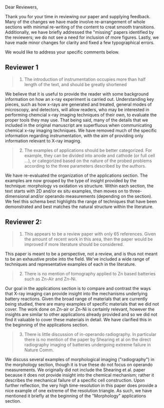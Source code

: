 Dear Reviewers,

Thank you for your time in reviewing our paper and supplying
feedback. Many of the changes we have made involve re-arrangement of
whole sections with minimal re-writing of the content to creat smooth
transitions. Additionally, we have briefly addressed the "missing"
papers identified by the reviewers; we do not see a need for inclusion
of more figures. Lastly, we have made minor changes for clarity and
fixed a few typographical errors.

We would like to address your specific comments below.

## Reviewer 1

> 1. The introduction of instrumentation occupies more than half
> length of the text, and should be greatly shortened

We believe that it is useful to provide the reader with some
background information on how an x-ray experiment is carried
out. Understanding key pieces, such as how x-rays are generated and
treated, general modes of microscopy, and detectors, will allow
readers, who may be interested in performing chemcial x-ray imaging
techniques of their own, to evaluate the proper tools they may
use. That being said, many of the details that we included in the
original manuscript are superfluous when communicating chemical x-ray
imaging techniques. We have removed much of the specific information
regarding instrumentation, with the aim of providing only information
relevant to X-ray imaging.

> 2. The examples of applications should be better categorized. For
> example, they can be divided into anode and cathode (or full cell
> …), or categorized based on the nature of the probed problems
> according to the three parameters described by the authors.

We have re-evaluated the organization of the applications section. The
examples are now grouped by the type of insight provided by the
technique: morphology vs oxidation vs structure. Within each section,
the text starts with 2D and/or ex situ examples, then moves on to
three-dimensional and/or operando measurements (depending on the
section). We feel this schema best highlights the range of techniques
that have been demonstrated and best matches the natural structure
within the literature.

## Reviewer 2:

> 1. This appears to be a review paper with only 65 references. Given
> the amount of recent work in this area, then the paper would be
> improved if more literature should be considered.

This paper is meant to be a perspective, not a review, and is thus not
meant to be an exhaustive probe into the field. We've included a wide
range of techniques and representative examples of each in the
literature.

> 2. There is no mention of tomography applied to Zn based batteries
> such as Zn-Air and Zn-Ni.

Our goal in the applications section is to compare and contrast the
ways that X-ray imaging can provide insight into the mechanisms
underlying battery reactions. Given the broad range of materials that
are currently being studied, there are many examples of specific
materials that we did not cover. The work done on Zn-air or Zn-Ni is
certainly relevant, however the insights are similar to other
applications already provided and so we did not find it valuable to
cover these materials in detail. We have clarified this in the
beginning of the applications section.

> 3. There is little discussion of in-operando radiography. In
> particular there is no mention of the paper by Shearing et al on the
> direct radiography imaging of batteries undergoing extreme failure
> in Nature Comm.

We discuss several examples of morphological imaging ("radiography")
in the morphology section, though it is true these do not focus on
operando measurements. We originally did not include the Shearing et
al. paper because it does not provide insight into the chemical
mechanism; rather it describes the mechanical failure of a specific
cell construction. Upon further reflection, the very high
time-resolution in this paper does provide a nice example of one
extreme of the resolution triangle. As such, we have mentioned it
briefly at the beginning of the "Morphology" applications section.